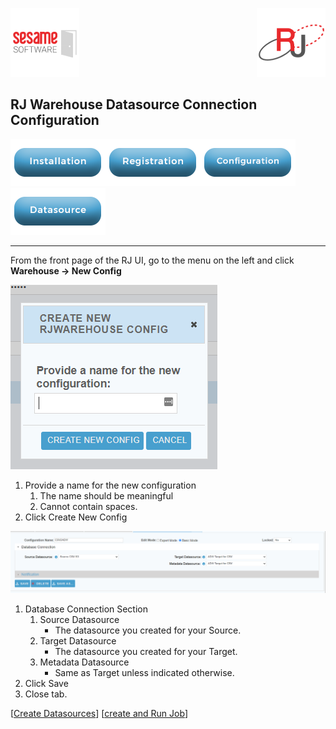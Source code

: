 [![Logo](../images/SesameLogo110x110.png)](http://www.sesamesoftware.com) <img align=right src="../images/RJOrbit110x110.png">

## RJ Warehouse Datasource Connection Configuration

[![Installation](../images/Button_Installation.png)](installguide.md)[![Registration](../images/Button_Registration.png)](RegistrationGuide.md)[![Configuration](../images/Button_Configuration.png)](configurationGuide.md)[![Datasource](../images/Button_Datasource.png)](DatasourceGuide.md)

---

From the front page of the RJ UI, go to the menu on the left and click **Warehouse &rarr; New Config**

![create Config](../images/newConfig.png)

1. Provide a name for the new configuration
   1. The name should be meaningful
   2. Cannot contain spaces.
2. Click Create New Config

![Database Connection Section](../images/databaseConnection.png)

1. Database Connection Section
   1. Source Datasource
      * The datasource you created for your Source.
   2. Target Datasource
      * The datasource you created for your Target.
   3. Metadata Datasource
      * Same as Target unless indicated otherwise.
2. Click Save
3. Close tab.

[[Create Datasources](DatasourceGuide.md)] [[create and Run Job](JobSetup.md)]
